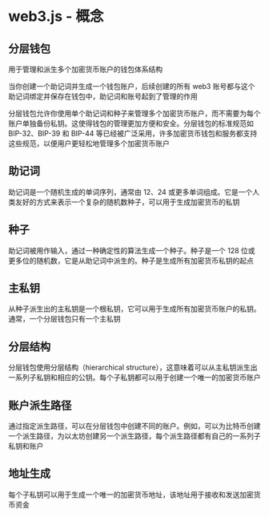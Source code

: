 # web3.js - 概念

## 分层钱包

用于管理和派生多个加密货币账户的钱包体系结构

当你创建一个助记词并生成一个钱包账户，后续创建的所有 web3 账号都与这个助记词绑定并保存在钱包中，助记词和账号起到了管理的作用

分层钱包允许你使用单个助记词和种子来管理多个加密货币账户，而不需要为每个账户单独备份私钥。这使得钱包的管理更加方便和安全。分层钱包的标准规范如 BIP-32、BIP-39 和 BIP-44 等已经被广泛采用，许多加密货币钱包和服务都支持这些规范，以便用户更轻松地管理多个加密货币账户

## 助记词

助记词是一个随机生成的单词序列，通常由 12、24 或更多单词组成。它是一个人类友好的方式来表示一个复杂的随机数种子，可以用于生成加密货币的私钥

## 种子

助记词被用作输入，通过一种确定性的算法生成一个种子。种子是一个 128 位或更多位的随机数，它是从助记词中派生的。种子是生成所有加密货币私钥的起点

## 主私钥

从种子派生出的主私钥是一个根私钥，它可以用于生成所有加密货币账户的私钥。通常，一个分层钱包只有一个主私钥

## 分层结构

分层钱包使用分层结构（hierarchical structure），这意味着可以从主私钥派生出一系列子私钥和相应的公钥。每个子私钥都可以用于创建一个唯一的加密货币账户

## 账户派生路径

通过指定派生路径，可以在分层钱包中创建不同的账户。例如，可以为比特币创建一个派生路径，为以太坊创建另一个派生路径，每个派生路径都有自己的一系列子私钥和账户

## 地址生成

每个子私钥可以用于生成一个唯一的加密货币地址，该地址用于接收和发送加密货币资金
